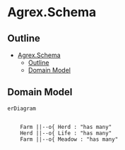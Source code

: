 # Agrex.Schema

## Outline

- [Agrex.Schema](#agrexschema)
  - [Outline](#outline)
  - [Domain Model](#domain-model)


## Domain Model

```mermaid
erDiagram

    
    Farm ||--o{ Herd : "has many"
    Herd ||--o{ Life : "has many"
    Farm ||--o{ Meadow : "has many"



```